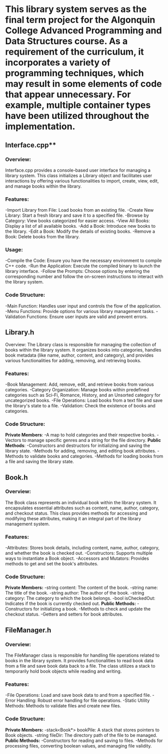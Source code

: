 # This library system serves as the final term project for the Algonquin College Advanced Programming and Data Structures course. As a requirement of the curriculum, it incorporates a variety of programming techniques, which may result in some elements of code that appear unnecessary. For example, multiple container types have been utilized throughout the implementation.


## Interface.cpp**
### Overview:
Interface.cpp provides a console-based user interface for managing a library system. This class initializes a Library object and facilitates user interactions by offering various functionalities to import, create, view, edit, and manage books within the library.

### Features:
  -Import Library from File: Load books from an existing file.
  -Create New Library: Start a fresh library and save it to a specified file.
  -Browse by Category: View books categorized for easier access.
  -View All Books: Display a list of all available books.
  -Add a Book: Introduce new books to the library.
  -Edit a Book: Modify the details of existing books.
  -Remove a Book: Delete books from the library.

### Usage:
  -Compile the Code: Ensure you have the necessary environment to compile C++ code.
  -Run the Application: Execute the compiled binary to launch the library interface.
  -Follow the Prompts: Choose options by entering the corresponding number and follow the on-screen instructions to interact with the library system.

### Code Structure:
  -Main Function: Handles user input and controls the flow of the application.
  -Menu Functions: Provide options for various library management tasks.
  -Validation Functions: Ensure user inputs are valid and prevent errors.

## Library.h
Overview:
The Library class is responsible for managing the collection of books within the library system. It organizes books into categories, handles book metadata (like name, author, content, and category), and provides various functionalities for adding, removing, and retrieving books.

### Features:
  -Book Management: Add, remove, edit, and retrieve books from various categories.
  -Category Organization: Manage books within predefined categories such as Sci-Fi, Romance, History, and an Unsorted category for uncategorized books.
  -File Operations: Load books from a text file and save the library's state to a file.
  -Validation: Check the existence of books and categories.

### Code Structure:
  **Private Members**:
    -A map to hold categories and their respective books.
    -Vectors to manage specific genres and a string for the file directory.
  **Public Methods**:
    -Constructors and destructors for initializing and saving the library state.
    -Methods for adding, removing, and editing book attributes.
    -Methods to validate books and categories.
    -Methods for loading books from a file and saving the library state.

## Book.h
### Overview:
The Book class represents an individual book within the library system. It encapsulates essential attributes such as content, name, author, category, and checkout status. This class provides methods for accessing and modifying these attributes, making it an integral part of the library management system.

### Features:
  -Attributes: Stores book details, including content, name, author, category, and whether the book is checked out.
  -Constructors: Supports multiple ways to instantiate a Book object.
  -Accessors and Mutators: Provides methods to get and set the book's attributes.

### Code Structure:
  **Private Members:**
    -string content: The content of the book.
    -string name: The title of the book.
    -string author: The author of the book.
    -string category: The category to which the book belongs.
    -bool isCheckedOut: Indicates if the book is currently checked out.
  **Public Methods:**
    -Constructors for initializing a book.
    -Methods to check and update the checkout status.
    -Getters and setters for book attributes.

## FileManager.h
### Overview:
The FileManager class is responsible for handling file operations related to books in the library system. It provides functionalities to read book data from a file and save book data back to a file. The class utilizes a stack to temporarily hold book objects while reading and writing.

### Features:
  -File Operations: Load and save book data to and from a specified file.
  -Error Handling: Robust error handling for file operations.
  -Static Utility Methods: Methods to validate files and create new files.

### Code Structure:
  **Private Members:**
    -stack<Book*> bookPile: A stack that stores pointers to Book objects.
    -string fileDir: The directory path of the file to be managed.
  **Public Methods:**
    -Constructors for reading and saving to files.
    -Methods for processing files, converting boolean values, and managing file validity.
